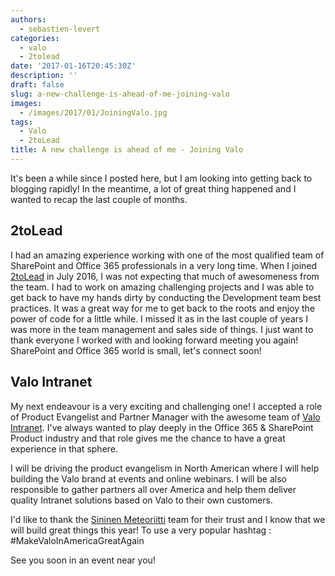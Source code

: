 ```yaml
---
authors:
  - sebastien-levert
categories:
  - valo
  - 2tolead
date: '2017-01-16T20:45:30Z'
description: ''
draft: false
slug: a-new-challenge-is-ahead-of-me-joining-valo
images:
  - /images/2017/01/JoiningValo.jpg
tags:
  - Valo
  - 2toLead
title: A new challenge is ahead of me - Joining Valo
---
```


It's been a while since I posted here, but I am looking into getting back to blogging rapidly! In the meantime, a lot of
great thing happened and I wanted to recap the last couple of months.

## 2toLead

I had an amazing experience working with one of the most qualified team of SharePoint and Office 365 professionals in a
very long time. When I joined [2toLead](https://www.2tolead.com) in July 2016, I was not expecting that much of
awesomeness from the team. I had to work on amazing challenging projects and I was able to get back to have my hands
dirty by conducting the Development team best practices. It was a great way for me to get back to the roots and enjoy
the power of code for a little while. I missed it as in the last couple of years I was more in the team management and
sales side of things. I just want to thank everyone I worked with and looking forward meeting you again! SharePoint and
Office 365 world is small, let's connect soon!

## Valo Intranet

My next endeavour is a very exciting and challenging one! I accepted a role of Product Evangelist and Partner Manager
with the awesome team of [Valo Intranet](https://www.valointranet.com). I've always wanted to play deeply in the Office
365 & SharePoint Product industry and that role gives me the chance to have a great experience in that sphere.

I will be driving the product evangelism in North American where I will help building the Valo brand at events and
online webinars. I will be also responsible to gather partners all over America and help them deliver quality Intranet
solutions based on Valo to their own customers.

I'd like to thank the [Sininen Meteoriitti](https://www.meteoriitti.com/in-english/) team for their trust and I know
that we will build great things this year! To use a very popular hashtag : #MakeValoInAmericaGreatAgain

See you soon in an event near you!
